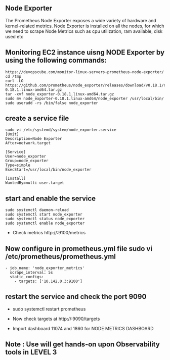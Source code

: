 ## Node Exporter 

The Prometheus Node Exporter exposes a wide variety of hardware and kernel-related metrics. Node Exporter is installed on all the nodes, for which we need to scrape Node Metrics such as cpu utilization, ram available, disk used etc 

## Monitoring EC2 instance uisng  NODE Exporter by using the following commands:
```
https://devopscube.com/monitor-linux-servers-prometheus-node-exporter/ 
cd /tmp
curl -LO https://github.com/prometheus/node_exporter/releases/download/v0.18.1/node_exporter-0.18.1.linux-amd64.tar.gz
tar -xvf node_exporter-0.18.1.linux-amd64.tar.gz
sudo mv node_exporter-0.18.1.linux-amd64/node_exporter /usr/local/bin/
sudo useradd -rs /bin/false node_exporter
```
## create a service file
```
sudo vi /etc/systemd/system/node_exporter.service
[Unit]
Description=Node Exporter
After=network.target

[Service]
User=node_exporter
Group=node_exporter
Type=simple
ExecStart=/usr/local/bin/node_exporter

[Install]
WantedBy=multi-user.target
```
## start and enable the service 

```
sudo systemctl daemon-reload
sudo systemctl start node_exporter
sudo systemctl status node_exporter
sudo systemctl enable node_exporter
```
- Check metrics http://<server-IP>:9100/metrics

## Now configure in prometheus.yml file sudo vi /etc/prometheus/prometheus.yml
```
- job_name: 'node_exporter_metrics'
  scrape_interval: 5s
  static_configs:
    - targets: ['10.142.0.3:9100']
```
## restart the service and check the port 9090

- sudo systemctl restart prometheus

- Now check  targets at http://<prometheus-IP>:9090/targets

- Import dashboard 11074 and 1860 for NODE METRICS DASHBOARD


## Note : Use will get hands-on upon Observability tools in LEVEL 3 
